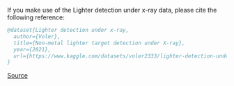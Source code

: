 If you make use of the Lighter detection under x-ray data, please cite the following reference:

``` bibtex 
@dataset{Lighter detection under x-ray,
  author={Voler},
  title={Non-metal lighter target detection under X-ray},
  year={2021},
  url={https://www.kaggle.com/datasets/voler2333/lighter-detection-under-xray}
}
```

[Source](https://www.kaggle.com/datasets/voler2333/lighter-detection-under-xray)